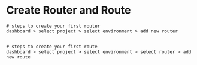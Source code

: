 # Create Router and Route

```
# steps to create your first router
dashboard > select project > select environment > add new router
```

<figure><img src="../.gitbook/assets/Screenshot 2024-02-21 at 2.11.30 PM.png" alt=""><figcaption></figcaption></figure>

```
# steps to create your first route
dashboard > select project > select environment > select router > add new route
```

<figure><img src="../.gitbook/assets/Screenshot 2024-02-21 at 2.16.19 PM.png" alt=""><figcaption></figcaption></figure>
